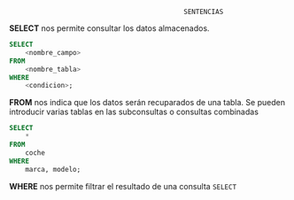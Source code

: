                                                 SENTENCIAS
                                              
**SELECT** nos permite consultar los datos almacenados.

```SQL
SELECT
    <nombre_campo> 
FROM
    <nombre_tabla>
WHERE 
    <condicion>;
```

**FROM** nos indica que los datos serán recuparados de una tabla. Se pueden introducir varias tablas en las subconsultas o consultas combinadas


```SQL
SELECT
    *
FROM
    coche
WHERE 
    marca, modelo;
```

**WHERE** nos permite filtrar el resultado de una consulta `SELECT`
